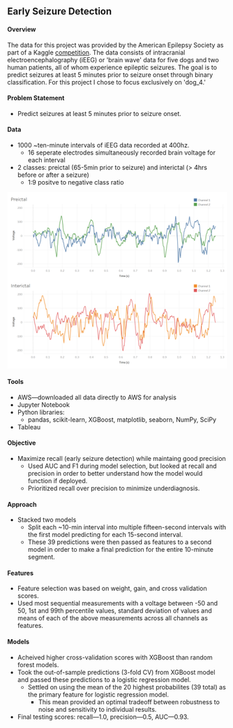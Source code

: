 ## Early Seizure Detection

#### Overview

The data for this project  was provided by  the American Epilepsy Society as part of a Kaggle [competition](https://www.kaggle.com/c/seizure-prediction). The data consists of intracranial electroencephalography (iEEG) or 'brain wave' data for five dogs and two human patients, all of whom experience epileptic seizures. The goal is to predict seizures at least 5 minutes prior to seizure onset through binary classification. For this project I chose to focus exclusively on 'dog_4.'

#### Problem Statement

* Predict seizures at least 5 minutes prior to seizure onset.

#### Data

* 1000 ~ten-minute intervals of iEEG data recorded at 400hz.
  * 16 seperate electrodes simultaneously recorded brain voltage for each interval
* 2 classes: preictal (65-5min prior to seizure) and interictal (> 4hrs before or after a seizure)
  * 1:9 positve to negative class ratio

![pre_v_int](/plots/pre_v_int.png)

#### Tools

* AWS—downloaded all data directly to AWS for analysis
* Jupyter Notebook
* Python libraries:
  * pandas, scikit-learn, XGBoost, matplotlib, seaborn, NumPy, SciPy
* Tableau

#### Objective

* Maximize recall (early seizure detection) while maintaing good precision
  * Used AUC and F1 during model selection, but looked at recall and precision in order to better understand how the model would function if deployed.
  * Prioritized recall over precision to minimize underdiagnosis.

#### Approach

* Stacked two models
  * Split each ~10-min interval into multiple fifteen-second intervals with the first model predicting for each 15-second interval.
  * These 39 predictions were then passed as features to a second model in order to make a final prediction for the entire 10-minute segment.

#### Features

* Feature selection was based on weight, gain, and cross validation scores.
* Used most sequential measurements with a voltage between -50 and 50, 1st and 99th percentile values, standard deviation of values and means of each of the above measurements across all channels as features.

#### Models

* Acheived higher cross-validation scores with XGBoost than random forest models.
* Took the out-of-sample predictions (3-fold CV) from XGBoost model and passed these predictions to a logistic regression model.
  * Settled on using the mean of the 20 highest probabilites (39 total) as  the primary feature for logistic regression model.
    * This mean provided an optimal tradeoff between robustness to noise and sensitivity to individual results.
* Final testing scores: recall—1.0, precision—0.5, AUC—0.93.

